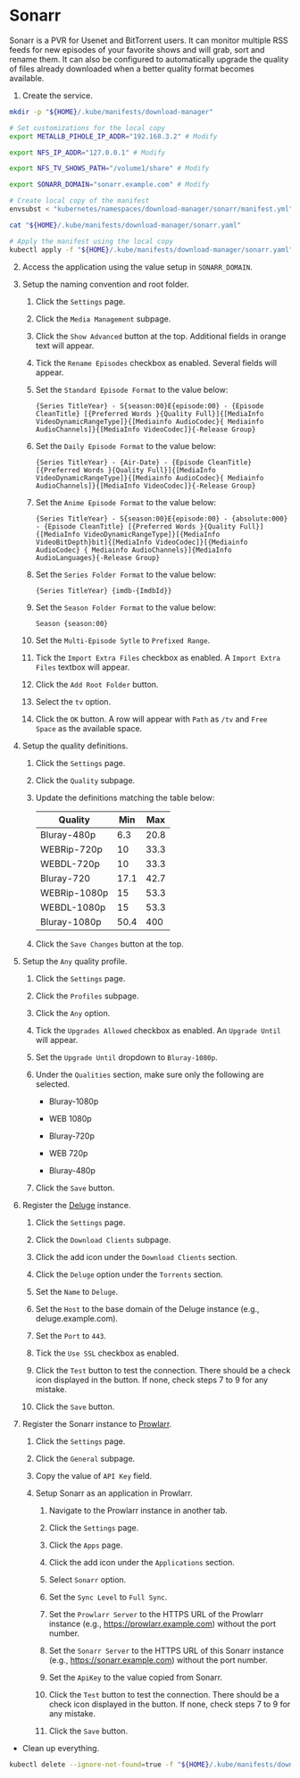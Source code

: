 # Sonarr

Sonarr is a PVR for Usenet and BitTorrent users. It can monitor multiple RSS feeds for new episodes of your favorite shows and will grab, sort and rename them. It can also be configured to automatically upgrade the quality of files already downloaded when a better quality format becomes available.

1. Create the service.

```sh
mkdir -p "${HOME}/.kube/manifests/download-manager"

# Set customizations for the local copy
export METALLB_PIHOLE_IP_ADDR="192.168.3.2" # Modify

export NFS_IP_ADDR="127.0.0.1" # Modify

export NFS_TV_SHOWS_PATH="/volume1/share" # Modify

export SONARR_DOMAIN="sonarr.example.com" # Modify

# Create local copy of the manifest
envsubst < "kubernetes/namespaces/download-manager/sonarr/manifest.yml" > "${HOME}/.kube/manifests/download-manager/sonarr.yaml"

cat "${HOME}/.kube/manifests/download-manager/sonarr.yaml"

# Apply the manifest using the local copy
kubectl apply -f "${HOME}/.kube/manifests/download-manager/sonarr.yaml"
```

2. Access the application using the value setup in `SONARR_DOMAIN`.

3. Setup the naming convention and root folder.

    1. Click the `Settings` page.

    2. Click the `Media Management` subpage.

    3. Click the `Show Advanced` button at the top. Additional fields in orange text will appear.

    4. Tick the `Rename Episodes` checkbox as enabled. Several fields will appear.

    5. Set the `Standard Episode Format` to the value below:

        ```
        {Series TitleYear} - S{season:00}E{episode:00} - {Episode CleanTitle} [{Preferred Words }{Quality Full}]{[MediaInfo VideoDynamicRangeType]}{[Mediainfo AudioCodec}{ Mediainfo AudioChannels]}{[MediaInfo VideoCodec]}{-Release Group}
        ```

    6. Set the `Daily Episode Format` to the value below:

        ```
        {Series TitleYear} - {Air-Date} - {Episode CleanTitle} [{Preferred Words }{Quality Full}]{[MediaInfo VideoDynamicRangeType]}{[Mediainfo AudioCodec}{ Mediainfo AudioChannels]}{[MediaInfo VideoCodec]}{-Release Group}
        ```

    7. Set the `Anime Episode Format` to the value below:

        ```
        {Series TitleYear} - S{season:00}E{episode:00} - {absolute:000} - {Episode CleanTitle} [{Preferred Words }{Quality Full}]{[MediaInfo VideoDynamicRangeType]}[{MediaInfo VideoBitDepth}bit]{[MediaInfo VideoCodec]}[{Mediainfo AudioCodec} { Mediainfo AudioChannels}]{MediaInfo AudioLanguages}{-Release Group}
        ```

    8. Set the `Series Folder Format` to the value below:

        ```
        {Series TitleYear} {imdb-{ImdbId}}
        ```

    9. Set the `Season Folder Format` to the value below:

        ```
        Season {season:00}
        ```

    10. Set the `Multi-Episode Sytle` to `Prefixed Range`.

    11. Tick the `Import Extra Files` checkbox as enabled. A `Import Extra Files` textbox will appear.

    12. Click the `Add Root Folder` button.

    13. Select the `tv` option.

    14. Click the `OK` button. A row will appear with `Path` as `/tv` and `Free Space` as the available space.

4. Setup the quality definitions.

    1. Click the `Settings` page.

    2. Click the `Quality` subpage.

    3. Update the definitions matching the table below:

        | Quality      | Min  | Max  |
        | ------------ | ---- | ---- |
        | Bluray-480p  | 6.3  | 20.8 |
        | WEBRip-720p  | 10   | 33.3 |
        | WEBDL-720p   | 10   | 33.3 |
        | Bluray-720   | 17.1 | 42.7 |
        | WEBRip-1080p | 15   | 53.3 |
        | WEBDL-1080p  | 15   | 53.3 |
        | Bluray-1080p | 50.4 | 400  |

    4. Click the `Save Changes` button at the top.

5. Setup the `Any` quality profile.

    1. Click the `Settings` page.

    2. Click the `Profiles` subpage.

    3. Click the `Any` option.

    4. Tick the `Upgrades Allowed` checkbox as enabled. An `Upgrade Until` will appear.

    5. Set the `Upgrade Until` dropdown to `Bluray-1080p`.

    6. Under the `Qualities` section, make sure only the following are selected.

        - Bluray-1080p

        - WEB 1080p

        - Bluray-720p

        - WEB 720p

        - Bluray-480p

    7. Click the `Save` button.

6. Register the [Deluge](../deluge/README.md) instance.

    1. Click the `Settings` page.

    2. Click the `Download Clients` subpage.

    3. Click the add icon under the `Download Clients` section.

    4. Click the `Deluge` option under the `Torrents` section.

    5. Set the `Name` to `Deluge`.

    6. Set the `Host` to the base domain of the Deluge instance (e.g., deluge.example.com).

    7. Set the `Port` to `443`.

    8. Tick the `Use SSL` checkbox as enabled.

    9. Click the `Test` button to test the connection. There should be a check icon displayed in the button. If none, check steps 7 to 9 for any mistake.

    10. Click the `Save` button.

7. Register the Sonarr instance to [Prowlarr](../prowlarr/README.md).

    1. Click the `Settings` page.

    2. Click the `General` subpage.

    3. Copy the value of `API Key` field.

    4. Setup Sonarr as an application in Prowlarr.

        1. Navigate to the Prowlarr instance in another tab.

        2. Click the `Settings` page.

        3. Click the `Apps` page.

        4. Click the add icon under the `Applications` section.

        5. Select `Sonarr` option.

        6. Set the `Sync Level` to `Full Sync`.

        7. Set the `Prowlarr Server` to the HTTPS URL of the Prowlarr instance (e.g., https://prowlarr.example.com) without the port number.

        8. Set the `Sonarr Server` to the HTTPS URL of this Sonarr instance (e.g., https://sonarr.example.com) without the port number.

        9. Set the `ApiKey` to the value copied from Sonarr.

        10. Click the `Test` button to test the connection. There should be a check icon displayed in the button. If none, check steps 7 to 9 for any mistake.

        11. Click the `Save` button.

* Clean up everything.

```sh
kubectl delete --ignore-not-found=true -f "${HOME}/.kube/manifests/download-manager/sonarr.yaml"
```
